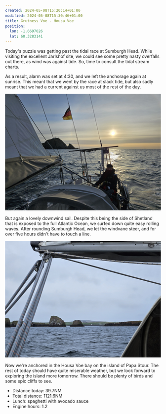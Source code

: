 ```yaml
---
created: 2024-05-08T15:20:14+01:00
modified: 2024-05-08T15:30:46+01:00
title: Grutness Voe - Housa Voe
position:
  lon: -1.6697026
  lat: 60.3283141
---
```


Today's puzzle was getting past the tidal race at Sumburgh Head. While visiting the excellent Jarlshof site, we could see some pretty nasty overfalls out there, as wind was against tide. So, time to consult the tidal stream charts.

As a result, alarm was set at 4:30, and we left the anchorage again at sunrise. This meant that we went by the race at slack tide, but also sadly meant that we had a current against us most of the rest of the day.

![Image](../2024/9b8f3eb4f2a350d32eb6dd549217bcdc.jpg) 

But again a lovely downwind sail. Despite this being the side of Shetland that is exposed to the full Atlantic Ocean, we surfed down quite easy rolling waves. After rounding Sumburgh Head, we let the windvane steer, and for over five hours didn't have to touch a line.

![Image](../2024/14c20d576e90edbe5c3cae6dcef44974.jpg) 

Now we're anchored in the Housa Voe bay on the island of Papa Stour. The rest of today should have quite miserable weather, but we look forward to exploring the island more tomorrow. There should be plenty of birds and some epic cliffs to see.

* Distance today: 39.7NM
* Total distance: 1121.6NM
* Lunch: spaghetti with avocado sauce
* Engine hours: 1.2

